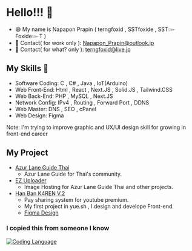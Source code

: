 # Hello!!! 👋

- 😄 My name is Napapon Prapin ( terngfoxid , SSTfoxide , SST๛Foxide๛T )
- 👯 Contact( for work only ): Napapon_Prapin@outlook.jp
- 🤔 Contact( for what? only ): terngfoxid@live.jp

## My Skills 🔭
- Software Coding: C , C# , Java , IoT(Arduino)
- Web Front-End: Html , React , Next.JS , Solid.JS , Tailwind.CSS
- Web Back-End: PHP , MySQL , Next.JS
- Network Config: IPv4 , Routing , Forward Port , DDNS
- Web Master: DNS , SEO , cPanel
- Web Design: Figma

Note: I'm trying to improve graphic and UX/UI design skill for growing in front-end career


## My Project
- [Azur Lane Guide Thai](https://al-guide-th.com)
  - Azur Lane Guide for Thai's community.
- [EZ Uploader](https://ez-upload.al-guide-th.com)
  - Image Hosting for Azur Lane Guide Thai and other projects.
- [Han Ban K4REN V.2](https://han.starchaser.me)
  - Pay sharing system for youtube premium. 
  - My first project in yue.sh , I design and develope Front-end.
  - [Figma Design](https://www.figma.com/file/15P86yOQP2d8BCAbaVU91C/hanbanKarenV2?node-id=0-1&t=NqrHdhtotZoHEycx-0)

### I copied this from someone I know
[![Coding Language](https://github-readme-stats.vercel.app/api/top-langs/?username=terngfoxid&show_icons=true&theme=radical&layout=compact)](https://github.com/anuraghazra/github-readme-stats)
